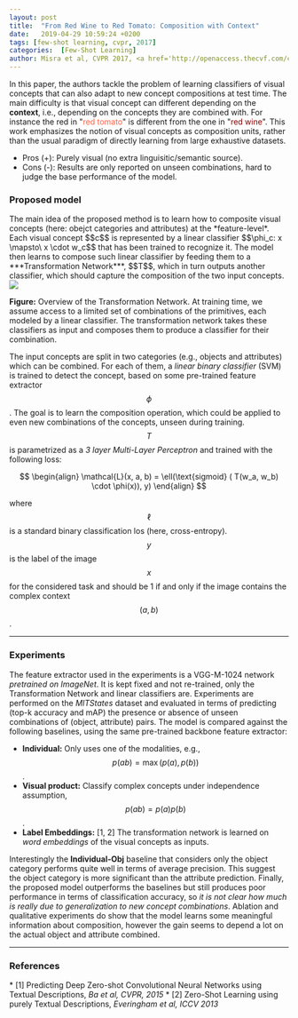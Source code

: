 ```yaml
---
layout: post
title:  "From Red Wine to Red Tomato: Composition with Context"
date:   2019-04-29 10:59:24 +0200
tags: [few-shot learning, cvpr, 2017]
categories:  [Few-Shot Learning]
author: Misra et al, CVPR 2017, <a href='http://openaccess.thecvf.com/content_cvpr_2017/papers/Misra_From_Red_Wine_CVPR_2017_paper.pdf' target='_blank'>[link]</a>
---
```




<div class="summary">
In this paper, the authors tackle the problem of learning classifiers of visual concepts that can also adapt to new concept compositions at test time. The main difficulty is that visual concept can different depending on the <b>context</b>, i.e., depending on the concepts they are combined with. For instance the red in "<span style="color: tomato">red tomato</span>" is different from the one in "<span style="color:darkred">red wine</span>". This work emphasizes the notion of visual concepts as composition units, rather than the usual paradigm of directly learning from large exhaustive datasets.
<ul>
<li><span class="procons">Pros (+):</span> Purely visual (no extra linguisitic/semantic source).</li>
<li><span class="procons">Cons (-):</span> Results are only reported on unseen combinations, hard to judge the base performance of the model.</li>
</ul>
</div>


<h3 class="section proposed"> Proposed model</h3>
The main idea of the proposed method is to learn how to composite visual concepts (here: obejct categories and attributes) at the *feature-level*. Each visual concept $$c$$ is represented by a linear classifier $$\phi_c: x \mapsto\ x \cdot w_c$$ that has been trained to recognize it. The model then learns to compose such linear classifier by feeding them to a ***Transformation Network***, $$T$$, which in turn outputs another classifier, which should capture the composition of the two input concepts.

<div class="figure">
<img src="{{ site.baseurl }}/images/posts/composition_with_context.png">
<p><b>Figure:</b>  Overview of the Transformation Network. At training time, we assume access to a limited set of combinations of the primitives, each modeled by a linear classifier. The transformation network takes these classifiers as input and composes them to produce a classifier for their combination.</p>
</div>

The input concepts are split in two categories (e.g., objects and attributes) which can be combined. For each of them, a *linear binary classifier* (SVM) is trained to detect the concept, based on some pre-trained feature extractor $$\phi$$.  The goal is to learn the composition operation, which could be applied to even new combinations of the concepts, unseen during training.
$$T$$ is parametrized as a *3 layer Multi-Layer Perceptron* and trained with the following loss:

$$
\begin{align}
\mathcal{L}(x, a, b) = \ell(\text{sigmoid} ( T(w_a, w_b) \cdot \phi(x)), y) 
\end{align}
$$

where $$\ell$$ is a standard binary classification los (here, cross-entropy). $$y$$ is the label of the image $$x$$ for the considered task and should be 1 if and only if the image contains the complex context $$(a, b)$$.



---

<h3 class="section experiments"> Experiments </h3>

The feature extractor used in the experiments is a VGG-M-1024 network *pretrained on ImageNet*. It is kept fixed and not re-trained, only the Transformation Network and linear classifiers are. Experiments are performed on the *MITStates* dataset and evaluated in terms of predicting (top-k accuracy and mAP) the presence or absence of unseen combinations of (object, attribute) pairs. The model is compared against the following baselines, using the same pre-trained backbone feature extractor:

  * **Individual:** Only uses one of the modalities, e.g., $$p(ab) = \max(p(a), p(b))$$.
  * **Visual product:** Classify complex concepts under independence assumption, $$p(ab) = p(a) p(b)$$.
  * **Label Embeddings:** <span class="citations">[1, 2]</span> The transformation network is learned on *word embeddings* of the visual concepts as inputs.
  


Interestingly the **Individual-Obj** baseline that considers only the object category performs quite well in terms of average precision. This suggest the object category is more significant than the attribute prediction. Finally, the proposed model outperforms the baselines but still produces poor performance in terms of classification accuracy, so *it is not clear how much is really due to generalization to new concept combinations*. Ablation and qualitative experiments do show that the model learns some meaningful information about composition, however the gain seems to depend a lot on the actual object and attribute combined.

---

<h3 class="section references"> References </h3>
* <span class="citations">[1]</span> Predicting Deep Zero-shot Convolutional Neural Networks using Textual Descriptions, <i>Ba et al, CVPR, 2015</i>
* <span class="citations">[2]</span> Zero-Shot Learning using purely Textual Descriptions, <i>Everingham et al, ICCV 2013</i>
